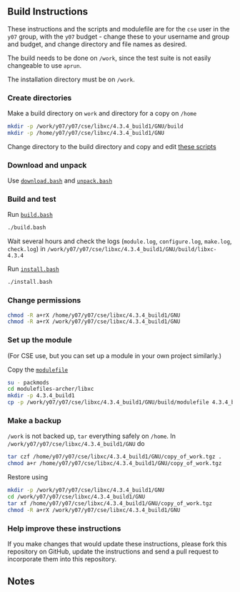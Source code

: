 Build Instructions
------------------

These instructions and the scripts and modulefile are for the `cse`
user in the `y07` group, with the `y07` budget - change these to your
username and group and budget, and change directory and file names as
desired.

The build needs to be done on `/work`, since the test suite is not
easily changeable to use `aprun`.

The installation directory must be on `/work`.

### Create directories

Make a build directory on `work` and directory for a copy on `/home`


```bash
mkdir -p /work/y07/y07/cse/libxc/4.3.4_build1/GNU/build
mkdir -p /home/y07/y07/cse/libxc/4.3.4_build1/GNU

```

Change directory to the build directory and copy and edit [these scripts]()

### Download and unpack

Use [`download.bash`](download.bash) and [`unpack.bash`](unpack.bash)

### Build and test

Run [`build.bash`](build.bash)

```bash
./build.bash
```

Wait several hours and check the logs (`module.log`, `configure.log`,
`make.log`, `check.log`) in
`/work/y07/y07/cse/libxc/4.3.4_build1/GNU/build/libxc-4.3.4`

Run [`install.bash`](install.bash)

```bash
./install.bash
```
### Change permissions

```bash
chmod -R a+rX /home/y07/y07/cse/libxc/4.3.4_build1/GNU
chmod -R a+rX /work/y07/y07/cse/libxc/4.3.4_build1/GNU
```

### Set up the module

(For CSE use, but you can set up a module in your own project
similarly.)

Copy the [`modulefile`](modulefile)

```bash
su - packmods
cd modulefiles-archer/libxc
mkdir -p 4.3.4_build1
cp -p /work/y07/y07/cse/libxc/4.3.4_build1/GNU/build/modulefile 4.3.4_build1/GNU
```

### Make a backup

`/work` is not backed up, `tar` everything safely on `/home`.  In
`/work/y07/y07/cse/libxc/4.3.4_build1/GNU` do

```bash
tar czf /home/y07/y07/cse/libxc/4.3.4_build1/GNU/copy_of_work.tgz .
chmod a+r /home/y07/y07/cse/libxc/4.3.4_build1/GNU/copy_of_work.tgz
```

Restore using

```bash
mkdir -p /work/y07/y07/cse/libxc/4.3.4_build1/GNU
cd /work/y07/y07/cse/libxc/4.3.4_build1/GNU
tar xf /home/y07/y07/cse/libxc/4.3.4_build1/GNU/copy_of_work.tgz
chmod -R a+rX /work/y07/y07/cse/libxc/4.3.4_build1/GNU
```

### Help improve these instructions

If you make changes that would update these instructions, please fork
this repository on GitHub, update the instructions and send a pull
request to incorporate them into this repository.

Notes
-----
